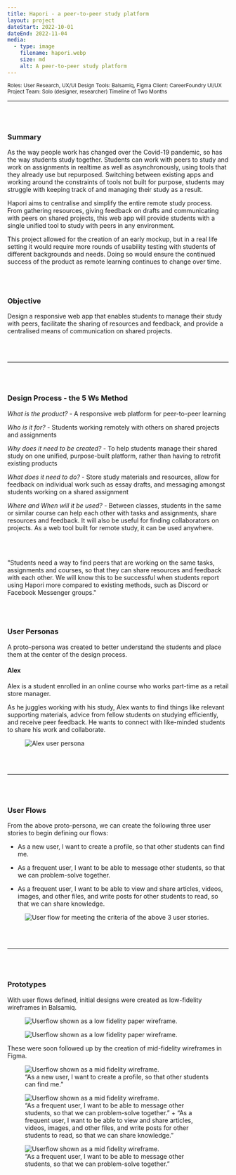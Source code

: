 ```yaml
---
title: Hapori - a peer-to-peer study platform
layout: project
dateStart: 2022-10-01
dateEnd: 2022-11-04
media:
  - type: image
    filename: hapori.webp
    size: md
    alt: A peer-to-peer study platform
---
```


<small>Roles: User Research, UX/UI Design
Tools: Balsamiq, Figma
Client: CareerFoundry UI/UX Project
Team: Solo (designer, researcher)
Timeline of Two Months</small>

---
<br><br>

<h3>Summary</h3>

<div class="overview">

As the way people work has changed over the Covid-19 pandemic, so has the way students study together. Students can work with peers to study and work on assignments in realtime as well as asynchronously, using tools that they already use but repurposed. Switching between existing apps and working around the constraints of tools not built for purpose, students may struggle with keeping track of and managing their study as a result.

Hapori aims to centralise and simplify the entire remote study process. From gathering resources, giving feedback on drafts and communicating with peers on shared projects, this web app will provide students with a single unified tool to study with peers in any environment.

This project allowed for the creation of an early mockup, but in a real life setting it would require more rounds of usability testing with students of different backgrounds and needs. Doing so would ensure the continued success of the product as remote learning continues to change over time.

</div>

<br><br>

<h3>Objective</h3>

Design a responsive web app that enables students to manage their study with peers, facilitate the sharing of resources and feedback, and provide a centralised means of communication on shared projects. 

<br><br>

---

<br><br>

<h3>Design Process - the 5 Ws Method </h3>

*What is the product?* - A responsive web platform for peer-to-peer learning

*Who is it for?* - Students working remotely with others on shared projects and assignments

*Why does it need to be created?* - To help students manage their shared study on one unified, purpose-built platform, rather than having to retrofit existing products

*What does it need to do?* - Store study materials and resources, allow for feedback on individual work such as essay drafts, and messaging amongst students working on a shared assignment

*Where and When will it be used?* - Between classes, students in the same or similar course can help each other with tasks and assignments, share resources and feedback. It will also be useful for finding collaborators on projects. As a web tool built for remote study, it can be used anywhere.


<br><br>

<div class="insight">

"Students need a way to find peers that are working on the same tasks, assignments and courses, so that they can share resources and feedback with each other. 
We will know this to be successful when students report using Hapori more compared to existing methods, such as Discord or Facebook Messenger groups."

</div>

<br><br>

<h3>User Personas</h3>

A proto-persona was created to better understand the students and place them at the center of the design process. 

<h4>Alex</h4>

Alex is a student enrolled in an online course who works part-time as a retail store manager. 

As he juggles working with his study, Alex wants to find things like relevant supporting materials, advice from fellow students on studying efficiently, and receive peer feedback. He wants to connect with like-minded students to share his work and collaborate.

<figure>
<img src="/media/alex.png" alt="Alex user persona"/>
</figure>

<br><br>

---

<br><br>

<h3>User Flows</h3>

From the above proto-persona, we can create the following three user stories to begin defining our flows:

- As a new user, I want to create a profile, so that other students can find me.

- As a frequent user, I want to be able to message other students, so that we can problem-solve together.

- As a frequent user, I want to be able to view and share articles, videos, images, and other files, and write posts for other students to read, so that we can share knowledge.

<figure>
<img src="/media/haporiflow.svg" class="big-img" alt="User flow for meeting the criteria of the above 3 user stories."/>
</figure>

<br><br>

---

<br><br>

<h3>Prototypes</h3>

With user flows defined, initial designs were created as low-fidelity wireframes in Balsamiq. 

<figure>
<img src="/media/paperframe1.png" class="big-img" alt="Userflow shown as a low fidelity paper wireframe."/>
</figure>

<figure>
<img src="/media/paperframe2.png" class="big-img" alt="Userflow shown as a low fidelity paper wireframe."/>
</figure>

These were soon followed up by the creation of mid-fidelity wireframes in Figma.

<figure>
<img src="/media/midfi1.png" class="big-img" alt="Userflow shown as a mid fidelity wireframe."/>
<figcaption>“As a new user, I want to create a profile, so that other students can find me.”</figcaption>
</figure>

<figure>
<img src="/media/midfi2.png" class="big-img" alt="Userflow shown as a mid fidelity wireframe."/>
<figcaption>“As a frequent user, I want to be able to message other students, so that we can problem-solve together.” + “As a frequent user, I want to be able to view and share articles, videos, images, and other files, and write posts for other students to read, so that we can share knowledge.”</figcaption>
</figure>

<figure>
<img src="/media/midfi3.png" class="big-img" alt="Userflow shown as a mid fidelity wireframe."/>
<figcaption>“As a frequent user, I want to be able to message other students, so that we can problem-solve together.”</figcaption>
</figure>

